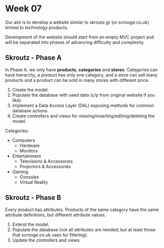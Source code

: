 # Week 07

Our aim is to develop a website similar to skroutz.gr (or scrooge.co.uk) limited to *technology* products.

Development of the website should start from an empty MVC project and will be separated into phases of advancing difficulty and complexity.

## Skroutz - Phase A
In Phase A, we only have **products**, **categories** and **stores**. Categories can have hierarchy, a product has only one category, and a store can sell many products and a product can be sold in many stores with different price.  
1. Create the model.  
2. Populate the database with seed data (c/p from original website if you like).  
3. Implement a Data Access Layer (DAL) exposing methods for common database actions.  
3. Create controllers and views for viewing/inserting/editing/deleting the model.  

Categories:
* Computers  
  * Hardware
  * Monitors
* Entertainment 
  * Televisions & Accessories
  * Projectors & Accessories
* Gaming
  * Consoles
  * Virtual Reality

## Skroutz - Phase B
Every product has attributes. Products of the same category have the same attribute definitions, but different attribute values.
1. Extend the model.  
2. Populate the database (not all attributes are needed, but at least those that scrooge.co.uk uses for filtering).  
3. Update the controllers and views.  

